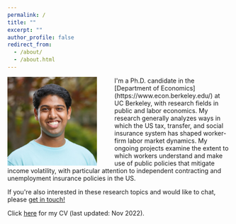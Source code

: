 ```yaml
---
permalink: /
title: ""
excerpt: ""
author_profile: false
redirect_from: 
  - /about/
  - /about.html
---
```


<img src="/images/srk_ki_default.jpg" width="40%" align="left" style="display: block; margin-right: 40px;"/>
I'm a Ph.D. candidate in the [Department of Economics](https://www.econ.berkeley.edu/) at UC Berkeley, with research fields in public and labor economics. My research generally analyzes ways in which the US tax, transfer, and social insurance system has shaped worker-firm labor market dynamics. My ongoing projects examine the extent to which workers understand and make use of public policies that mitigate income volatility, with particular attention to independent contracting and unemployment insurance policies in the US.

If you're also interested in these research topics and would like to chat, please [get in touch!](https://sreekancherla.github.io/contact/)

Click [here](/files/srk_cv.pdf) for my CV (last updated: Nov 2022).